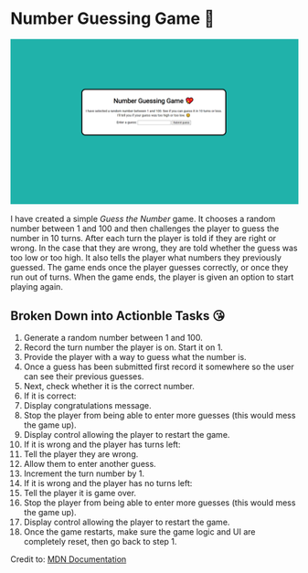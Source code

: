 # Number Guessing Game :sparkling_heart:

![Guess-the-Number Game Mockup](mockup.PNG)

I have created a simple *Guess the Number* game. It chooses a random number between 1 and 100 and then challenges the player to guess the number in 10 turns. After each turn the player is told if they are right or wrong. In the case that they are wrong, they are told whether the guess was too low or too high. It also tells the player what numbers they previously guessed. The game ends once the player guesses correctly, or once they run out of turns. When the game ends, the player is given an option to start playing again.

## Broken Down into **Actionble** Tasks :kissing_heart:
1. Generate a random number between 1 and 100.
2. Record the turn number the player is on. Start it on 1.
3. Provide the player with a way to guess what the number is.
4. Once a guess has been submitted first record it somewhere so the user can see their previous guesses.
5. Next, check whether it is the correct number.
6. If it is correct:
7. Display congratulations message.
8. Stop the player from being able to enter more guesses (this would mess the game up).
9. Display control allowing the player to restart the game.
10. If it is wrong and the player has turns left:
11. Tell the player they are wrong.
12. Allow them to enter another guess.
13. Increment the turn number by 1.
14. If it is wrong and the player has no turns left:
15. Tell the player it is game over.
16. Stop the player from being able to enter more guesses (this would mess the game up).
17. Display control allowing the player to restart the game.
18. Once the game restarts, make sure the game logic and UI are completely reset, then go back to step 1.

Credit to: [MDN Documentation](https://developer.mozilla.org/en-US/docs/Learn/JavaScript/First_steps/A_first_splash)
